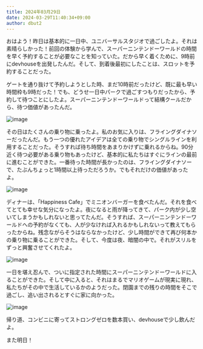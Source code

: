 ```yaml
---
title: 2024年03月29日
date: 2024-03-29T11:40:34+09:00
author: dbut2
---
```

おはよう！昨日は基本的に一日中、ユニバーサルスタジオで過ごしたよ。それは素晴らしかった！前回の体験から学んで、スーパーニンテンドーワールドの時間を早く予約することが必要なことを知っていた。だから早く着くために、9時前にdevhouseを出発したんだ。そして、到着後最初にしたことは、スロットを予約することだった。

ゲートを通り抜けて予約しようとした時、まだ10時前だったけど、既に最も早い時間枠も9時だった！でも、どうせ一日中パークで過ごすつもりだったから、予約して待つことにしたよ。スーパーニンテンドーワールドって結構クールだから、待つ価値があったんだ。

![image](https://github.com/devhou-se/www-jp/assets/61171623/c7e1dce6-66ab-4a30-b6ae-574360bffa9d)

その日はたくさんの乗り物に乗ったよ。私のお気に入りは、フライングダイナソーだったんだ。もう一つの優れたアイデアは全ての乗り物でシングルラインを利用することだった。そうすれば待ち時間をあまりかけずに乗れるからね。90分近く待つ必要がある乗り物もあったけど、基本的に私たちはすぐにラインの最前に進むことができた。一番待った時間が長かったのは、フライングダイナソーで、たぶんちょっと1時間以上待っただろうか。でもそれだけの価値があったよ。

![image](https://github.com/devhou-se/www-jp/assets/61171623/0700e1de-5ca6-41b7-86a2-7a85cf54d569)

ディナーは、「Happiness Cafe」でミニオンバーガーを食べたんだ。それを食べてとても幸せな気分になったよ。夜になると雨が降ってきて、パーク内が少し空いてしまうかもしれないと思ってたんだ。そうすれば、スーパーニンテンドーワールドへの予約がなくても、人が少なければ入れるかもしれないって教えてもらったからね。残念ながらそうはならなかったけど、少し時間ができて再び何本かの乗り物に乗ることができた。そして、今度は夜、暗闇の中で。それがスリルをずっと興奮させてくれたよ。

![image](https://github.com/devhou-se/www-jp/assets/61171623/7d3c6b3b-e1e8-4916-b805-a36d37553a1c)

一日を堪え忍んで、ついに指定された時間にスーパーニンテンドーワールドに入ることができた。そして中に入ると、それはまるでマリオゲームが現実に現れ、私たちがその中で生活しているかのようだった。閉園までの残りの時間をそこで過ごし、追い出されるとすぐに家に向かった。

![image](https://github.com/devhou-se/www-jp/assets/61171623/591e2f3f-57f0-47f5-a062-c964121bbfc2)

帰り道、コンビニに寄ってストロングゼロを数本買い、devhouseで少し飲んだよ。

また明日！